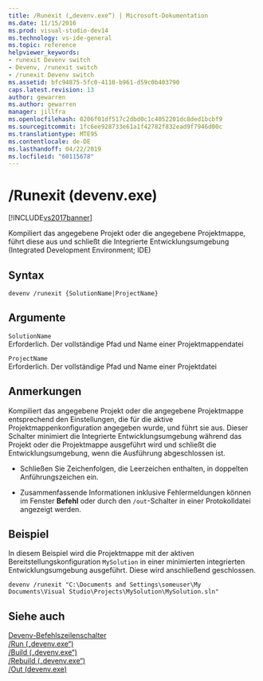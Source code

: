 ```yaml
---
title: /Runexit („devenv.exe“) | Microsoft-Dokumentation
ms.date: 11/15/2016
ms.prod: visual-studio-dev14
ms.technology: vs-ide-general
ms.topic: reference
helpviewer_keywords:
- runexit Devenv switch
- Devenv, /runexit switch
- /runexit Devenv switch
ms.assetid: bfc94875-5fc0-4110-b961-d59c0b403790
caps.latest.revision: 13
author: gewarren
ms.author: gewarren
manager: jillfra
ms.openlocfilehash: 0206f01df517c2dbd0c1c4052201dc8ded1bcbf9
ms.sourcegitcommit: 1fc6ee928733e61a1f42782f832ead9f7946d00c
ms.translationtype: MTE95
ms.contentlocale: de-DE
ms.lasthandoff: 04/22/2019
ms.locfileid: "60115678"
---
```

# <a name="runexit-devenvexe"></a>/Runexit (devenv.exe)
[!INCLUDE[vs2017banner](../../includes/vs2017banner.md)]

Kompiliert das angegebene Projekt oder die angegebene Projektmappe, führt diese aus und schließt die Integrierte Entwicklungsumgebung (Integrated Development Environment; IDE)  
  
## <a name="syntax"></a>Syntax  
  
```  
devenv /runexit {SolutionName|ProjectName}  
```  
  
## <a name="arguments"></a>Argumente  
 `SolutionName`  
 Erforderlich. Der vollständige Pfad und Name einer Projektmappendatei  
  
 `ProjectName`  
 Erforderlich. Der vollständige Pfad und Name einer Projektdatei  
  
## <a name="remarks"></a>Anmerkungen  
 Kompiliert das angegebene Projekt oder die angegebene Projektmappe entsprechend den Einstellungen, die für die aktive Projektmappenkonfiguration angegeben wurde, und führt sie aus. Dieser Schalter minimiert die Integrierte Entwicklungsumgebung während das Projekt oder die Projektmappe ausgeführt wird und schließt die Entwicklungsumgebung, wenn die Ausführung abgeschlossen ist.  
  
- Schließen Sie Zeichenfolgen, die Leerzeichen enthalten, in doppelten Anführungszeichen ein.  
  
- Zusammenfassende Informationen inklusive Fehlermeldungen können im Fenster **Befehl** oder durch den `/out`-Schalter in einer Protokolldatei angezeigt werden.  
  
## <a name="example"></a>Beispiel  
 In diesem Beispiel wird die Projektmappe mit der aktiven Bereitstellungskonfiguration `MySolution` in einer minimierten integrierten Entwicklungsumgebung ausgeführt. Diese wird anschließend geschlossen.  
  
```  
devenv /runexit "C:\Documents and Settings\someuser\My Documents\Visual Studio\Projects\MySolution\MySolution.sln"  
```  
  
## <a name="see-also"></a>Siehe auch  
 [Devenv-Befehlszeilenschalter](../../ide/reference/devenv-command-line-switches.md)   
 [/Run („devenv.exe“)](../../ide/reference/run-devenv-exe.md)   
 [/Build („devenv.exe“)](../../ide/reference/build-devenv-exe.md)   
 [/Rebuild („devenv.exe“)](../../ide/reference/rebuild-devenv-exe.md)   
 [/Out (devenv.exe)](../../ide/reference/out-devenv-exe.md)
